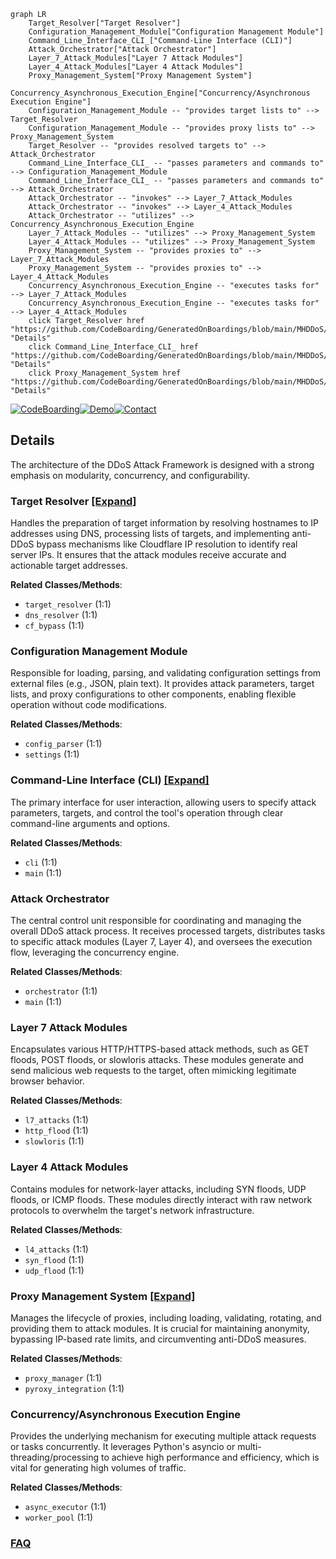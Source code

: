 ```mermaid
graph LR
    Target_Resolver["Target Resolver"]
    Configuration_Management_Module["Configuration Management Module"]
    Command_Line_Interface_CLI_["Command-Line Interface (CLI)"]
    Attack_Orchestrator["Attack Orchestrator"]
    Layer_7_Attack_Modules["Layer 7 Attack Modules"]
    Layer_4_Attack_Modules["Layer 4 Attack Modules"]
    Proxy_Management_System["Proxy Management System"]
    Concurrency_Asynchronous_Execution_Engine["Concurrency/Asynchronous Execution Engine"]
    Configuration_Management_Module -- "provides target lists to" --> Target_Resolver
    Configuration_Management_Module -- "provides proxy lists to" --> Proxy_Management_System
    Target_Resolver -- "provides resolved targets to" --> Attack_Orchestrator
    Command_Line_Interface_CLI_ -- "passes parameters and commands to" --> Configuration_Management_Module
    Command_Line_Interface_CLI_ -- "passes parameters and commands to" --> Attack_Orchestrator
    Attack_Orchestrator -- "invokes" --> Layer_7_Attack_Modules
    Attack_Orchestrator -- "invokes" --> Layer_4_Attack_Modules
    Attack_Orchestrator -- "utilizes" --> Concurrency_Asynchronous_Execution_Engine
    Layer_7_Attack_Modules -- "utilizes" --> Proxy_Management_System
    Layer_4_Attack_Modules -- "utilizes" --> Proxy_Management_System
    Proxy_Management_System -- "provides proxies to" --> Layer_7_Attack_Modules
    Proxy_Management_System -- "provides proxies to" --> Layer_4_Attack_Modules
    Concurrency_Asynchronous_Execution_Engine -- "executes tasks for" --> Layer_7_Attack_Modules
    Concurrency_Asynchronous_Execution_Engine -- "executes tasks for" --> Layer_4_Attack_Modules
    click Target_Resolver href "https://github.com/CodeBoarding/GeneratedOnBoardings/blob/main/MHDDoS/Target_Resolver.md" "Details"
    click Command_Line_Interface_CLI_ href "https://github.com/CodeBoarding/GeneratedOnBoardings/blob/main/MHDDoS/Command_Line_Interface_CLI_.md" "Details"
    click Proxy_Management_System href "https://github.com/CodeBoarding/GeneratedOnBoardings/blob/main/MHDDoS/Proxy_Management_System.md" "Details"
```

[![CodeBoarding](https://img.shields.io/badge/Generated%20by-CodeBoarding-9cf?style=flat-square)](https://github.com/CodeBoarding/GeneratedOnBoardings)[![Demo](https://img.shields.io/badge/Try%20our-Demo-blue?style=flat-square)](https://www.codeboarding.org/demo)[![Contact](https://img.shields.io/badge/Contact%20us%20-%20contact@codeboarding.org-lightgrey?style=flat-square)](mailto:contact@codeboarding.org)

## Details

The architecture of the DDoS Attack Framework is designed with a strong emphasis on modularity, concurrency, and configurability.

### Target Resolver [[Expand]](./Target_Resolver.md)
Handles the preparation of target information by resolving hostnames to IP addresses using DNS, processing lists of targets, and implementing anti-DDoS bypass mechanisms like Cloudflare IP resolution to identify real server IPs. It ensures that the attack modules receive accurate and actionable target addresses.


**Related Classes/Methods**:

- `target_resolver` (1:1)
- `dns_resolver` (1:1)
- `cf_bypass` (1:1)


### Configuration Management Module
Responsible for loading, parsing, and validating configuration settings from external files (e.g., JSON, plain text). It provides attack parameters, target lists, and proxy configurations to other components, enabling flexible operation without code modifications.


**Related Classes/Methods**:

- `config_parser` (1:1)
- `settings` (1:1)


### Command-Line Interface (CLI) [[Expand]](./Command_Line_Interface_CLI_.md)
The primary interface for user interaction, allowing users to specify attack parameters, targets, and control the tool's operation through clear command-line arguments and options.


**Related Classes/Methods**:

- `cli` (1:1)
- `main` (1:1)


### Attack Orchestrator
The central control unit responsible for coordinating and managing the overall DDoS attack process. It receives processed targets, distributes tasks to specific attack modules (Layer 7, Layer 4), and oversees the execution flow, leveraging the concurrency engine.


**Related Classes/Methods**:

- `orchestrator` (1:1)
- `main` (1:1)


### Layer 7 Attack Modules
Encapsulates various HTTP/HTTPS-based attack methods, such as GET floods, POST floods, or slowloris attacks. These modules generate and send malicious web requests to the target, often mimicking legitimate browser behavior.


**Related Classes/Methods**:

- `l7_attacks` (1:1)
- `http_flood` (1:1)
- `slowloris` (1:1)


### Layer 4 Attack Modules
Contains modules for network-layer attacks, including SYN floods, UDP floods, or ICMP floods. These modules directly interact with raw network protocols to overwhelm the target's network infrastructure.


**Related Classes/Methods**:

- `l4_attacks` (1:1)
- `syn_flood` (1:1)
- `udp_flood` (1:1)


### Proxy Management System [[Expand]](./Proxy_Management_System.md)
Manages the lifecycle of proxies, including loading, validating, rotating, and providing them to attack modules. It is crucial for maintaining anonymity, bypassing IP-based rate limits, and circumventing anti-DDoS measures.


**Related Classes/Methods**:

- `proxy_manager` (1:1)
- `pyroxy_integration` (1:1)


### Concurrency/Asynchronous Execution Engine
Provides the underlying mechanism for executing multiple attack requests or tasks concurrently. It leverages Python's asyncio or multi-threading/processing to achieve high performance and efficiency, which is vital for generating high volumes of traffic.


**Related Classes/Methods**:

- `async_executor` (1:1)
- `worker_pool` (1:1)




### [FAQ](https://github.com/CodeBoarding/GeneratedOnBoardings/tree/main?tab=readme-ov-file#faq)